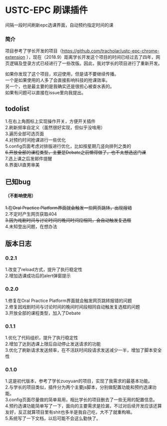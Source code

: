 # USTC-EPC 刷课插件  
间隔一段时间刷新epc选课界面，自动预约指定时间的课

### 简介
项目参考了学长开发的项目（https://github.com/tracholar/ustc-epc-chrome-extension ），现在（2018.9）距离学长开发这个项目的时间已经过去了四年，网页逻辑及登录方式已经进行了一些改版。因此，我对学长的项目进行了重新开发。

如果你发现了这个项目，欢迎使用，但是请不要继续传播。  
一个是如果使用的人多了会直接影响科技的抢课效率。  
另一个，也是最主要的是我确实还是很担心被查水表的。  
如果有问题可以直接在issue里向我提出。  

## todolist
1.在右上角图标上实现操作开关，方便开关插件  
2.刷新频率自定义（虽然很好实现，但似乎没啥用）  
3.遍历全部可选页面  
4.对预约时间抢课进行一些优化  
5.config页面考虑对排版进行优化，比如按星期几竖向排列之类的  
~~6.开放全部的课程类型，主要是Debate之前懒得做了，也不太想选这门课~~  
7.选上课之后发邮件提醒  
8.界面UI直男审美

## 已知bug
#### （不影响使用）
~~1.在Oral Practice Platform界面就会触发一些网页跳转，出现报错~~  
2.不定时产生网页获取404  
~~3.因为戏剧时间与讨论时间的晚间时间段相同，会自动触发复选框~~  
4.未知登出问题，在想办法  

## 版本日志

### 0.2.1  
1.改变了reload方式，提升了执行稳定性  
2.增加选课成功后的alert弹窗提示  

### 0.2.0
1.修复在Oral Practice Platform界面就会触发网页跳转报错的问题  
2.修复因戏剧时间与讨论时间的晚间时间段相同自动触发复选框的问题  
3.开放全部的课程类型，加入了Debate  

### 0.1.1
1.优化了代码组织，提升了执行稳定性  
2.增加了达到选课上限后自动停止发送请求的功能  
3.优化了刷新请求发送频率，在不活跃时间段请求发送减少一半，增加了脚本安全性  

### 0.1.0
1.这是初代版本，参考了学长zuoyuan的项目，实现了我需求的最基本功能。  
2.与学长的项目类似，插件分为两个主要js脚本，分别做配置功能和预约选课功能。  
3.config页面尽量做的简单易用，相比学长的项目删去了一些无用的配置信息。  
4.预约选课功能简单写了一下，面向的主要需求是捡漏，不过对后续开发应该还算友好，反正就算项目里有shit也多半是我自己吃，大不了就重构嘛。  
5.系统写了一下文档，以后可能不会这么勤快了。